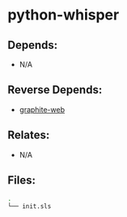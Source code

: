 # python-whisper

## Depends:

  -  N/A

## Reverse Depends:

  -  [graphite-web](/salt/graphite-web)

## Relates:

  -  N/A

## Files:

```bash
.
└── init.sls
```
